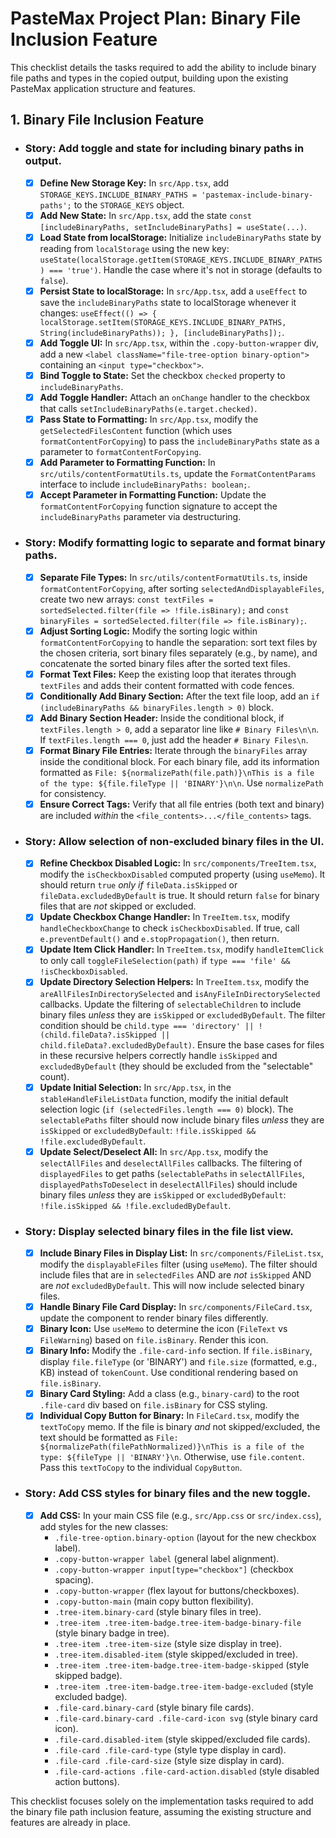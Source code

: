 # PasteMax Project Plan: Binary File Inclusion Feature

This checklist details the tasks required to add the ability to include binary file paths and types in the copied output, building upon the existing PasteMax application structure and features.

## 1. Binary File Inclusion Feature

- ### Story: Add toggle and state for including binary paths in output.

  - [x] **Define New Storage Key:** In `src/App.tsx`, add `STORAGE_KEYS.INCLUDE_BINARY_PATHS = 'pastemax-include-binary-paths';` to the `STORAGE_KEYS` object.
  - [x] **Add New State:** In `src/App.tsx`, add the state `const [includeBinaryPaths, setIncludeBinaryPaths] = useState(...)`.
  - [x] **Load State from localStorage:** Initialize `includeBinaryPaths` state by reading from `localStorage` using the new key: `useState(localStorage.getItem(STORAGE_KEYS.INCLUDE_BINARY_PATHS) === 'true')`. Handle the case where it's not in storage (defaults to `false`).
  - [x] **Persist State to localStorage:** In `src/App.tsx`, add a `useEffect` to save the `includeBinaryPaths` state to localStorage whenever it changes: `useEffect(() => { localStorage.setItem(STORAGE_KEYS.INCLUDE_BINARY_PATHS, String(includeBinaryPaths)); }, [includeBinaryPaths]);`.
  - [x] **Add Toggle UI:** In `src/App.tsx`, within the `.copy-button-wrapper` div, add a new `<label className="file-tree-option binary-option">` containing an `<input type="checkbox">`.
  - [x] **Bind Toggle to State:** Set the checkbox `checked` property to `includeBinaryPaths`.
  - [x] **Add Toggle Handler:** Attach an `onChange` handler to the checkbox that calls `setIncludeBinaryPaths(e.target.checked)`.
  - [x] **Pass State to Formatting:** In `src/App.tsx`, modify the `getSelectedFilesContent` function (which uses `formatContentForCopying`) to pass the `includeBinaryPaths` state as a parameter to `formatContentForCopying`.
  - [x] **Add Parameter to Formatting Function:** In `src/utils/contentFormatUtils.ts`, update the `FormatContentParams` interface to include `includeBinaryPaths: boolean;`.
  - [x] **Accept Parameter in Formatting Function:** Update the `formatContentForCopying` function signature to accept the `includeBinaryPaths` parameter via destructuring.

- ### Story: Modify formatting logic to separate and format binary paths.

  - [x] **Separate File Types:** In `src/utils/contentFormatUtils.ts`, inside `formatContentForCopying`, after sorting `selectedAndDisplayableFiles`, create two new arrays: `const textFiles = sortedSelected.filter(file => !file.isBinary);` and `const binaryFiles = sortedSelected.filter(file => file.isBinary);`.
  - [x] **Adjust Sorting Logic:** Modify the sorting logic within `formatContentForCopying` to handle the separation: sort text files by the chosen criteria, sort binary files separately (e.g., by name), and concatenate the sorted binary files after the sorted text files.
  - [x] **Format Text Files:** Keep the existing loop that iterates through `textFiles` and adds their content formatted with code fences.
  - [x] **Conditionally Add Binary Section:** After the text file loop, add an `if (includeBinaryPaths && binaryFiles.length > 0)` block.
  - [x] **Add Binary Section Header:** Inside the conditional block, if `textFiles.length > 0`, add a separator line like `# Binary Files\n\n`. If `textFiles.length === 0`, just add the header `# Binary Files\n`.
  - [x] **Format Binary File Entries:** Iterate through the `binaryFiles` array inside the conditional block. For each binary file, add its information formatted as `File: ${normalizePath(file.path)}\nThis is a file of the type: ${file.fileType || 'BINARY'}\n\n`. Use `normalizePath` for consistency.
  - [x] **Ensure Correct Tags:** Verify that all file entries (both text and binary) are included _within_ the `<file_contents>...</file_contents>` tags.

- ### Story: Allow selection of non-excluded binary files in the UI.

  - [x] **Refine Checkbox Disabled Logic:** In `src/components/TreeItem.tsx`, modify the `isCheckboxDisabled` computed property (using `useMemo`). It should return `true` _only if_ `fileData.isSkipped` or `fileData.excludedByDefault` is true. It should return `false` for binary files that are _not_ skipped or excluded.
  - [x] **Update Checkbox Change Handler:** In `TreeItem.tsx`, modify `handleCheckboxChange` to check `isCheckboxDisabled`. If true, call `e.preventDefault()` and `e.stopPropagation()`, then return.
  - [x] **Update Item Click Handler:** In `TreeItem.tsx`, modify `handleItemClick` to only call `toggleFileSelection(path)` if `type === 'file' && !isCheckboxDisabled`.
  - [x] **Update Directory Selection Helpers:** In `TreeItem.tsx`, modify the `areAllFilesInDirectorySelected` and `isAnyFileInDirectorySelected` callbacks. Update the filtering of `selectableChildren` to include binary files _unless_ they are `isSkipped` or `excludedByDefault`. The filter condition should be `child.type === 'directory' || !(child.fileData?.isSkipped || child.fileData?.excludedByDefault)`. Ensure the base cases for files in these recursive helpers correctly handle `isSkipped` and `excludedByDefault` (they should be excluded from the "selectable" count).
  - [x] **Update Initial Selection:** In `src/App.tsx`, in the `stableHandleFileListData` function, modify the initial default selection logic (`if (selectedFiles.length === 0)` block). The `selectablePaths` filter should now include binary files _unless_ they are `isSkipped` or `excludedByDefault`: `!file.isSkipped && !file.excludedByDefault`.
  - [x] **Update Select/Deselect All:** In `src/App.tsx`, modify the `selectAllFiles` and `deselectAllFiles` callbacks. The filtering of `displayedFiles` to get paths (`selectablePaths` in `selectAllFiles`, `displayedPathsToDeselect` in `deselectAllFiles`) should include binary files _unless_ they are `isSkipped` or `excludedByDefault`: `!file.isSkipped && !file.excludedByDefault`.

- ### Story: Display selected binary files in the file list view.

  - [x] **Include Binary Files in Display List:** In `src/components/FileList.tsx`, modify the `displayableFiles` filter (using `useMemo`). The filter should include files that are in `selectedFiles` AND are _not_ `isSkipped` AND are _not_ `excludedByDefault`. This will now include selected binary files.
  - [x] **Handle Binary File Card Display:** In `src/components/FileCard.tsx`, update the component to render binary files differently.
  - [x] **Binary Icon:** Use `useMemo` to determine the icon (`FileText` vs `FileWarning`) based on `file.isBinary`. Render this icon.
  - [x] **Binary Info:** Modify the `.file-card-info` section. If `file.isBinary`, display `file.fileType` (or 'BINARY') and `file.size` (formatted, e.g., KB) instead of `tokenCount`. Use conditional rendering based on `file.isBinary`.
  - [x] **Binary Card Styling:** Add a class (e.g., `binary-card`) to the root `.file-card` div based on `file.isBinary` for CSS styling.
  - [x] **Individual Copy Button for Binary:** In `FileCard.tsx`, modify the `textToCopy` memo. If the file is binary _and_ not skipped/excluded, the text should be formatted as `File: ${normalizePath(filePathNormalized)}\nThis is a file of the type: ${fileType || 'BINARY'}\n`. Otherwise, use `file.content`. Pass this `textToCopy` to the individual `CopyButton`.

- ### Story: Add CSS styles for binary files and the new toggle.
  - [x] **Add CSS:** In your main CSS file (e.g., `src/App.css` or `src/index.css`), add styles for the new classes:
    - `.file-tree-option.binary-option` (layout for the new checkbox label).
    - `.copy-button-wrapper label` (general label alignment).
    - `.copy-button-wrapper input[type="checkbox"]` (checkbox spacing).
    - `.copy-button-wrapper` (flex layout for buttons/checkboxes).
    - `.copy-button-main` (main copy button flexibility).
    - `.tree-item.binary-card` (style binary files in tree).
    - `.tree-item .tree-item-badge.tree-item-badge-binary-file` (style binary badge in tree).
    - `.tree-item .tree-item-size` (style size display in tree).
    - `.tree-item.disabled-item` (style skipped/excluded in tree).
    - `.tree-item .tree-item-badge.tree-item-badge-skipped` (style skipped badge).
    - `.tree-item .tree-item-badge.tree-item-badge-excluded` (style excluded badge).
    - `.file-card.binary-card` (style binary file cards).
    - `.file-card.binary-card .file-card-icon svg` (style binary card icon).
    - `.file-card.disabled-item` (style skipped/excluded file cards).
    - `.file-card .file-card-type` (style type display in card).
    - `.file-card .file-card-size` (style size display in card).
    - `.file-card-actions .file-card-action.disabled` (style disabled action buttons).

This checklist focuses solely on the implementation tasks required to add the binary file path inclusion feature, assuming the existing structure and features are already in place.
